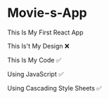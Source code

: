# Movie-s-App
This Is My First React App 

This Is't My Design ❌

This Is My Code ✅

Using JavaScript ✅

Using Cascading Style Sheets ✅
